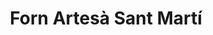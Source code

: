 ---
title: "Forn Artesà Sant Martí"
url: /sant-marti-de-riucorb/forn-artesa-sant-marti/
shop: panadería
---